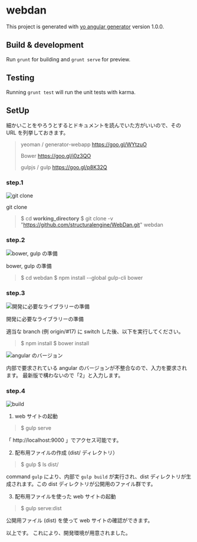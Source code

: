# webdan

This project is generated with [yo angular generator](https://github.com/yeoman/generator-angular)
version 1.0.0.

## Build & development

Run `grunt` for building and `grunt serve` for preview.

## Testing

Running `grunt test` will run the unit tests with karma.

## SetUp

細かいことをやろうとするとドキュメントを読んでいた方がいいので、その URL を列挙しておきます。

> yeoman / generator-webapp
> https://goo.gl/WYtzuO
>
> Bower
> https://goo.gl/j0z3QO
>
> gulpjs / gulp
> https://goo.gl/p8K32Q


### step.1

![git clone](https://raw.githubusercontent.com/wiki/structuralengine/WebDan/images/2017-05-02_131912.png)

git clone

> $ cd __working_directory__
> $ git clone -v "https://github.com/structuralengine/WebDan.git" webdan


### step.2

![bower, gulp の準備](https://raw.githubusercontent.com/wiki/structuralengine/WebDan/images/2017-05-02_133239.png)

bower, gulp の準備

> $ cd webdan
> $ npm install --global gulp-cli bower


### step.3

![開発に必要なライブラリーの準備](https://raw.githubusercontent.com/wiki/structuralengine/WebDan/images/2017-05-02_133536.png)

開発に必要なライブラリーの準備

適当な branch (例 origin/#17) に switch した後、以下を実行してください。

> $ npm install
> $ bower install

![angular のバージョン](https://raw.githubusercontent.com/wiki/structuralengine/WebDan/images/2017-05-02_133725.png)

内部で要求されている angular のバージョンが不整合なので、入力を要求されます。
最新版で構わないので「2」と入力します。


### step.4

![build](https://raw.githubusercontent.com/wiki/structuralengine/WebDan/images/2017-05-02_134318.png)


1. web サイトの起動

> $ gulp serve

「 http://localhost:9000 」でアクセス可能です。


2. 配布用ファイルの作成 (dist/ ディレクトリ）

> $ gulp
> $ ls dist/

command `gulp` により、内部で `gulp build` が実行され、dist ディレクトリが生成されます。この dist ディレクトリが公開用のファイル群です。


3. 配布用ファイルを使った web サイトの起動

> $ gulp serve:dist

公開用ファイル (dist) を使って web サイトの確認ができます。

以上です。
これにより、開発環境が用意されました。
